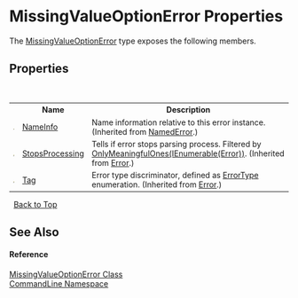 # MissingValueOptionError Properties
 

The <a href="T_CommandLine_MissingValueOptionError">MissingValueOptionError</a> type exposes the following members.


## Properties
&nbsp;<table><tr><th></th><th>Name</th><th>Description</th></tr><tr><td>![Public property](media/pubproperty.gif "Public property")</td><td><a href="P_CommandLine_NamedError_NameInfo">NameInfo</a></td><td>
Name information relative to this error instance.
 (Inherited from <a href="T_CommandLine_NamedError">NamedError</a>.)</td></tr><tr><td>![Public property](media/pubproperty.gif "Public property")</td><td><a href="P_CommandLine_Error_StopsProcessing">StopsProcessing</a></td><td>
Tells if error stops parsing process. Filtered by <a href="M_CommandLine_ErrorExtensions_OnlyMeaningfulOnes">OnlyMeaningfulOnes(IEnumerable(Error))</a>.
 (Inherited from <a href="T_CommandLine_Error">Error</a>.)</td></tr><tr><td>![Public property](media/pubproperty.gif "Public property")</td><td><a href="P_CommandLine_Error_Tag">Tag</a></td><td>
Error type discriminator, defined as <a href="T_CommandLine_ErrorType">ErrorType</a> enumeration.
 (Inherited from <a href="T_CommandLine_Error">Error</a>.)</td></tr></table>&nbsp;
<a href="#missingvalueoptionerror-properties">Back to Top</a>

## See Also


#### Reference
<a href="T_CommandLine_MissingValueOptionError">MissingValueOptionError Class</a><br /><a href="N_CommandLine">CommandLine Namespace</a><br />